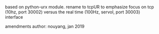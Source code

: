 based on python-urx module.
rename to tcpUR to emphasize focus on tcp (10hz, port 30002) versus the real
time (100Hz, servol, port 30003) interface

amendments author: nouyang, jan 2019
